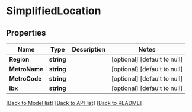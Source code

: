 # SimplifiedLocation

## Properties
Name | Type | Description | Notes
------------ | ------------- | ------------- | -------------
**Region** | **string** |  | [optional] [default to null]
**MetroName** | **string** |  | [optional] [default to null]
**MetroCode** | **string** |  | [optional] [default to null]
**Ibx** | **string** |  | [optional] [default to null]

[[Back to Model list]](../README.md#documentation-for-models) [[Back to API list]](../README.md#documentation-for-api-endpoints) [[Back to README]](../README.md)

